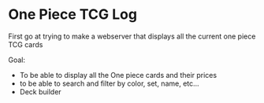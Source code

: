 # One Piece TCG Log

First go at trying to make a webserver that displays all the current one piece TCG cards

Goal:
- To be able to display all the One piece cards and their prices
- to be able to search and filter by color, set, name, etc...
- Deck builder


